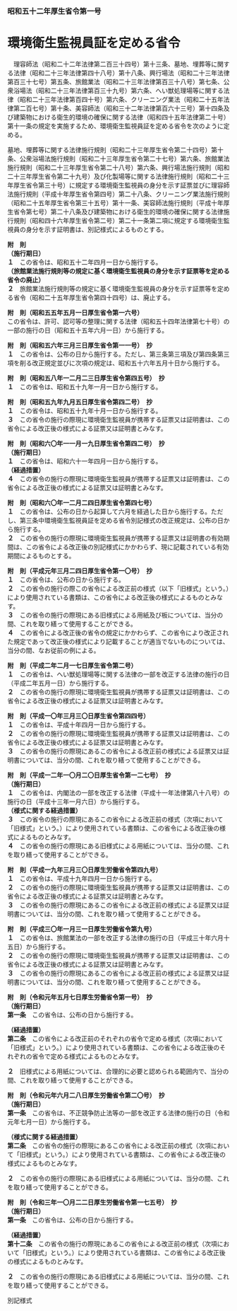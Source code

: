 ### 昭和五十二年厚生省令第一号  
# 環境衛生監視員証を定める省令  
　理容師法（昭和二十二年法律第二百三十四号）第十三条、墓地、埋葬等に関する法律（昭和二十三年法律第四十八号）第十八条、興行場法（昭和二十三年法律第百三十七号）第五条、旅館業法（昭和二十三年法律第百三十八号）第七条、公衆浴場法（昭和二十三年法律第百三十九号）第六条、へい獣処理場等に関する法律（昭和二十三年法律第百四十号）第六条、クリーニング業法（昭和二十五年法律第二百七号）第十条、美容師法（昭和三十二年法律第百六十三号）第十四条及び建築物における衛生的環境の確保に関する法律（昭和四十五年法律第二十号）第十一条の規定を実施するため、環境衛生監視員証を定める省令を次のように定める。  
  
墓地、埋葬等に関する法律施行規則（昭和二十三年厚生省令第二十四号）第十条、公衆浴場法施行規則（昭和二十三年厚生省令第二十七号）第六条、旅館業法施行規則（昭和二十三年厚生省令第二十八号）第六条、興行場法施行規則（昭和二十三年厚生省令第二十九号）及び化製場等に関する法律施行規則（昭和二十三年厚生省令第三十号）に規定する環境衛生監視員の身分を示す証票並びに理容師法施行規則（平成十年厚生省令第四号）第二十八条、クリーニング業法施行規則（昭和二十五年厚生省令第三十五号）第十一条、美容師法施行規則（平成十年厚生省令第七号）第二十八条及び建築物における衛生的環境の確保に関する法律施行規則（昭和四十六年厚生省令第二号）第二十一条第二項に規定する環境衛生監視員の身分を示す証明書は、別記様式によるものとする。  
  
**附　則**  
**（施行期日）**  
**１**　この省令は、昭和五十二年四月一日から施行する。  
**（旅館業法施行規則等の規定に基く環境衛生監視員の身分を示す証票等を定める省令の廃止）**  
**２**　旅館業法施行規則等の規定に基く環境衛生監視員の身分を示す証票等を定める省令（昭和二十五年厚生省令第四十四号）は、廃止する。  
  
**附　則（昭和五五年五月一日厚生省令第一六号）**  
この省令は、許可、認可等の整理に関する法律（昭和五十四年法律第七十号）の一部の施行の日（昭和五十五年六月一日）から施行する。  
  
**附　則（昭和五六年三月三日厚生省令第一一号）　抄**  
**１**　この省令は、公布の日から施行する。ただし、第三条第三項及び第四条第三項を削る改正規定並びに次項の規定は、昭和五十六年五月十日から施行する。  
  
**附　則（昭和五八年一二月二三日厚生省令第四五号）　抄**  
**１**　この省令は、昭和五十九年一月一日から施行する。  
  
**附　則（昭和五九年九月五日厚生省令第四二号）　抄**  
**１**　この省令は、昭和五十九年十月一日から施行する。  
**３**　この省令の施行の際現に環境衛生監視員が携帯する証票又は証明書は、この省令による改正後の様式による証票又は証明書とみなす。  
  
**附　則（昭和六〇年一一月一九日厚生省令第四二号）　抄**  
**（施行期日）**  
**１**　この省令は、昭和六十一年四月一日から施行する。  
**（経過措置）**  
**４**　この省令の施行の際現に環境衛生監視員が携帯する証票又は証明書は、この省令による改正後の様式による証票又は証明書とみなす。  
  
**附　則（昭和六〇年一二月二四日厚生省令第四七号）**  
**１**　この省令は、公布の日から起算して六月を経過した日から施行する。ただし、第三条中環境衛生監視員証を定める省令別記様式の改正規定は、公布の日から施行する。  
**２**　この省令の施行の際現に環境衛生監視員が携帯する証票又は証明書の有効期間は、この省令による改正後の別記様式にかかわらず、現に記載されている有効期間によるものとする。  
  
**附　則（平成元年三月二四日厚生省令第一〇号）　抄**  
**１**　この省令は、公布の日から施行する。  
**２**　この省令の施行の際この省令による改正前の様式（以下「旧様式」という。）により使用されている書類は、この省令による改正後の様式によるものとみなす。  
**３**　この省令の施行の際現にある旧様式による用紙及び板については、当分の間、これを取り繕って使用することができる。  
**４**　この省令による改正後の省令の規定にかかわらず、この省令により改正された規定であって改正後の様式により記載することが適当でないものについては、当分の間、なお従前の例による。  
  
**附　則（平成二年二月一七日厚生省令第二号）**  
**１**　この省令は、へい獣処理場等に関する法律の一部を改正する法律の施行の日（平成二年五月一日）から施行する。  
**２**　この省令の施行の際現に環境衛生監視員が携帯する証票又は証明書は、この省令による改正後の様式による証票又は証明書とみなす。  
  
**附　則（平成一〇年三月三〇日厚生省令第四四号）**  
**１**　この省令は、平成十年四月一日から施行する。  
**２**　この省令の施行の際現に環境衛生監視員が携帯する証票又は証明書は、この省令による改正後の様式による証票又は証明書とみなす。  
**３**　この省令の施行の際現にあるこの省令による改正前の様式による証票又は証明書については、当分の間、これを取り繕って使用することができる。  
  
**附　則（平成一二年一〇月二〇日厚生省令第一二七号）　抄**  
**（施行期日）**  
**１**　この省令は、内閣法の一部を改正する法律（平成十一年法律第八十八号）の施行の日（平成十三年一月六日）から施行する。  
**（様式に関する経過措置）**  
**３**　この省令の施行の際現にあるこの省令による改正前の様式（次項において「旧様式」という。）により使用されている書類は、この省令による改正後の様式によるものとみなす。  
**４**　この省令の施行の際現にある旧様式による用紙については、当分の間、これを取り繕って使用することができる。  
  
**附　則（平成一九年三月三〇日厚生労働省令第四九号）**  
**１**　この省令は、平成十九年四月一日から施行する。  
**２**　この省令の施行の際現に環境衛生監視員が携帯する証票又は証明書は、この省令による改正後の様式による証票又は証明書とみなす。  
**３**　この省令の施行の際現にあるこの省令による改正前の様式による証票又は証明書については、当分の間、これを取り繕って使用することができる。  
  
**附　則（平成三〇年一月三一日厚生労働省令第九号）**  
**１**　この省令は、旅館業法の一部を改正する法律の施行の日（平成三十年六月十五日）から施行する。  
**２**　この省令の施行の際現に環境衛生監視員が携帯する証票又は証明書は、この省令による改正後の様式による証票又は証明書とみなす。  
**３**　この省令の施行の際現にあるこの省令による改正前の様式による証票又は証明書については、当分の間、これを取り繕って使用することができる。  
  
**附　則（令和元年五月七日厚生労働省令第一号）　抄**  
**（施行期日）**  
**第一条**　この省令は、公布の日から施行する。  
  
**（経過措置）**  
**第二条**　この省令による改正前のそれぞれの省令で定める様式（次項において「旧様式」という。）により使用されている書類は、この省令による改正後のそれぞれの省令で定める様式によるものとみなす。  
  
**２**　旧様式による用紙については、合理的に必要と認められる範囲内で、当分の間、これを取り繕って使用することができる。  
  
**附　則（令和元年六月二八日厚生労働省令第二〇号）　抄**  
**（施行期日）**  
**第一条**　この省令は、不正競争防止法等の一部を改正する法律の施行の日（令和元年七月一日）から施行する。  
  
**（様式に関する経過措置）**  
**第二条**　この省令の施行の際現にあるこの省令による改正前の様式（次項において「旧様式」という。）により使用されている書類は、この省令による改正後の様式によるものとみなす。  
  
**２**　この省令の施行の際現にある旧様式による用紙については、当分の間、これを取り繕って使用することができる。  
  
**附　則（令和三年一〇月二二日厚生労働省令第一七五号）　抄**  
**（施行期日）**  
**第一条**　この省令は、公布の日から施行する。  
  
**（経過措置）**  
**第十二条**　この省令の施行の際現にあるこの省令による改正前の様式（次項において「旧様式」という。）により使用されている書類は、この省令による改正後の様式によるものとみなす。  
  
**２**　この省令の施行の際現にある旧様式による用紙については、当分の間、これを取り繕って使用することができる。  
  
別記様式
          
        